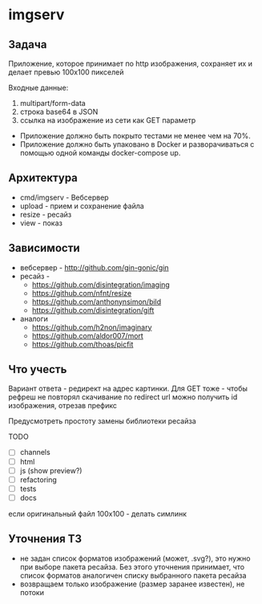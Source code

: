 # imgserv

## Задача

Приложение, которое принимает по http изображения, сохраняет их и делает превью 100х100 пикселей

Входные данные: 
1. multipart/form-data
2. строка base64 в JSON
3. ссылка на изображение из сети как GET параметр

* Приложение должно быть покрыто тестами не менее чем на 70%.
* Приложение должно быть упаковано в Docker и разворачиваться с помощью одной команды docker-compose up.

## Архитектура

* cmd/imgserv - Вебсервер
* upload - прием и сохранение файла
* resize - ресайз
* view - показ

## Зависимости

* вебсервер - http://github.com/gin-gonic/gin
* ресайз - 
  * https://github.com/disintegration/imaging
  * https://github.com/nfnt/resize
  * https://github.com/anthonynsimon/bild
  * https://github.com/disintegration/gift
* аналоги
  * https://github.com/h2non/imaginary
  * https://github.com/aldor007/mort
  * https://github.com/thoas/picfit


## Что учесть

Вариант ответа - редирект на адрес картинки.
Для GET тоже - чтобы рефреш не повторял скачивание
по redirect url можно получить id изображения, отрезав префикс

Предусмотреть простоту замены библиотеки ресайза

TODO

* [ ] channels
* [ ] html
* [ ] js (show preview?)
* [ ] refactoring
* [ ] tests
* [ ] docs

если оригинальный файл 100x100 - делать симлинк 

## Уточнения ТЗ

* не задан список форматов изображений (может, .svg?), это нужно при выборе пакета ресайза. Без этого уточнения принимает, что список форматов аналогичен списку выбранного пакета ресайза
* возвращаем только изображение (размер заранее известен), не потоки